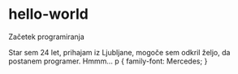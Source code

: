 # hello-world
Začetek programiranja

Star sem 24 let, prihajam iz Ljubljane, mogoče sem odkril željo, da postanem programer. Hmmm...
p {
  family-font: Mercedes;
}
